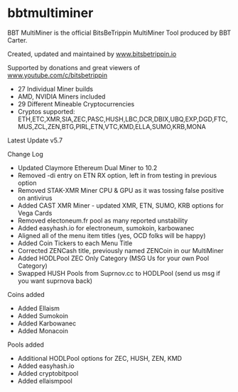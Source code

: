# bbtmultiminer

BBT MultiMiner is the official BitsBeTrippin MultiMiner Tool produced by BBT Carter.

Created, updated and maintained by www.bitsbetrippin.io

Supported by donations and great viewers of www.youtube.com/c/bitsbetrippin

- 27 Individual Miner builds
- AMD, NVIDIA Miners included
- 29 Different Mineable Cryptocurrencies
- Cryptos supported:
ETH,ETC,XMR,SIA,ZEC,PASC,HUSH,LBC,DCR,DBIX,UBQ,EXP,DGD,FTC,MUS,ZCL,ZEN,BTG,PIRL,ETN,VTC,KMD,ELLA,SUMO,KRB,MONA

Latest Update v5.7

Change Log

* Updated Claymore Ethereum Dual Miner to 10.2
* Removed -di entry on ETN RX option, left in from testing in previous option
* Removed STAK-XMR Miner CPU & GPU as it was tossing false positive on antivirus
* Added CAST XMR Miner - updated XMR, ETN, SUMO, KRB options for Vega Cards
* Removed electoneum.fr pool as many reported unstability
* Added easyhash.io for electroneum, sumokoin, karbowanec
* Aligned all of the menu item titles (yes, OCD folks will be happy)
* Added Coin Tickers to each Menu Title
* Corrected ZENCash title, previously named ZENCoin in our MultiMiner
* Added HODLPool ZEC Only Category (MSG Us for your own Pool Category)
* Swapped HUSH Pools from Suprnov.cc to HODLPool (send us msg if you want suprnova back)

Coins added
* Added Ellaism
* Added Sumokoin
* Added Karbowanec
* Added Monacoin

Pools added
* Additional HODLPool options for ZEC, HUSH, ZEN, KMD
* Added easyhash.io
* Added cryptobitpool
* Added ellaismpool
